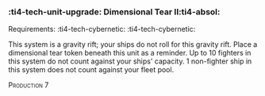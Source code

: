 ### :ti4-tech-unit-upgrade: **Dimensional Tear II**:ti4-absol:

Requirements: :ti4-tech-cybernetic: :ti4-tech-cybernetic:

This system is a gravity rift; your ships do not roll for this gravity rift.
Place a dimensional tear token beneath this unit as a reminder.
Up to 10 fighters in this system do not count against your ships' capacity.
1 non-fighter ship in this system does not count against your fleet pool.

<span style="font-variant:small-caps;">Production</span> 7
